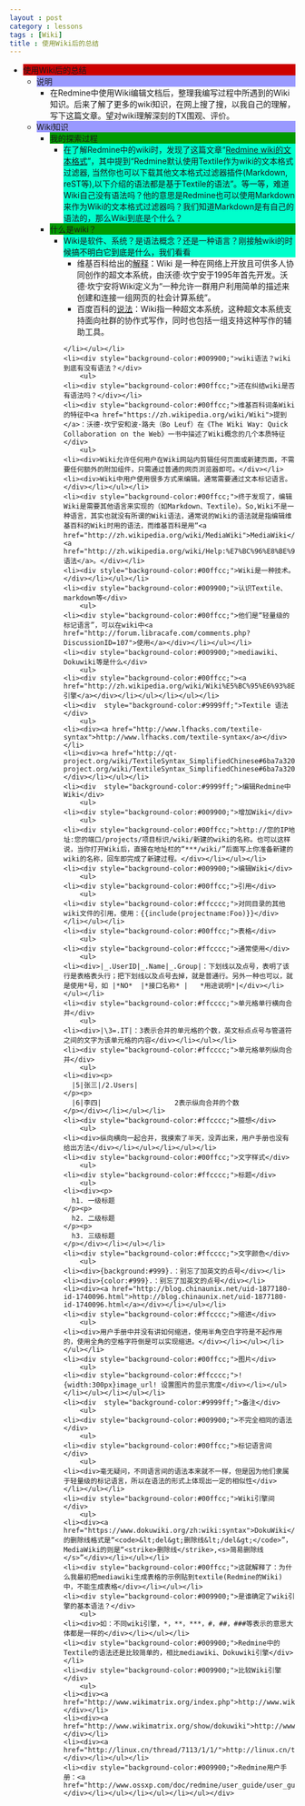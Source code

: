 ```yaml
---
layout : post
category : lessons
tags : [Wiki]
title : 使用Wiki后的总结
---
```



<div><ul>
	<li>
		<div style="background-color:#cc0000;">使用Wiki后的总结</div>
		<ul>
	<li><div  style="background-color:#9999ff;">说明</div>
		<ul>
	<li><div>在Redmine中使用Wiki编辑文档后，整理我编写过程中所遇到的Wiki知识。后来了解了更多的wiki知识，在网上搜了搜，以我自己的理解，写下这篇文章。望对wiki理解深刻的TX围观、评价。</div></li></ul></li>
	<li><div  style="background-color:#9999ff;">Wiki知识</div>
		<ul>
	<li><div  style="background-color:#009900;">我的探索过程</div>
		<ul>
	<li><div style="background-color:#00ffcc;">在了解Redmine中的wiki时，发现了这篇文章“<a href="http://redmine.ossxp.com/redmine/documents/8">Redmine wiki的文本格式</a>”，其中提到“Redmine默认使用Textile作为wiki的文本格式过滤器, 当然你也可以下载其他文本格式过滤器插件(Markdown, reST等),以下介绍的语法都是基于Textile的语法”。等一等，难道Wiki自己没有语法吗？他的意思是Redmine也可以使用Markdown来作为Wiki的文本格式过滤器吗？我们知道Markdown是有自己的语法的，那么Wiki到底是个什么？</div></li></ul></li>
	<li><div style="background-color:#009900;">什么是wiki？</div>
		<ul>
	<li><div style="background-color:#00ffcc;">Wiki是软件、系统？是语法概念？还是一种语言？刚接触wiki的时候搞不明白它到底是什么，我们看看</div>
<ul>
	<li><div>维基百科给出的<a href="https://zh.wikipedia.org/wiki/Wiki">解释</a>：Wiki 是一种在网络上开放且可供多人协同创作的超文本系统，由沃德·坎宁安于1995年首先开发。沃德·坎宁安将Wiki定义为“一种允许一群用户利用简单的描述来创建和连接一组网页的社会计算系统”。</div></li>
	<li><div>百度百科的<a href="http://baike.baidu.com/view/737.htm">说法</a>：Wiki指一种超文本系统，这种超文本系统支持面向社群的协作式写作，同时也包括一组支持这种写作的辅助工具。</div></li>
</ul>

	</li></ul></li>
	<li><div style="background-color:#009900;">wiki语法？wiki到底有没有语法？</div>
		<ul>
	<li><div style="background-color:#00ffcc;">还在纠结wiki是否有语法吗？</div></li>
	<li><div style="background-color:#00ffcc;">维基百科词条Wiki的特征中<a href="https://zh.wikipedia.org/wiki/Wiki">提到</a>：沃德·坎宁安和波·路夫（Bo Leuf）在《The Wiki Way: Quick Collaboration on the Web》一书中描述了Wiki概念的几个本质特征</div>
		<ul>
	<li><div>Wiki允许任何用户在Wiki网站内剪辑任何页面或新建页面，不需要任何额外的附加组件，只需通过普通的网页浏览器即可。</div></li>
	<li><div>Wiki中用户使用很多方式来编辑。通常需要通过文本标记语言。</div></li></ul></li>
	<li><div style="background-color:#00ffcc;">终于发现了，编辑Wiki是需要其他语言来实现的（如Markdown、Textile）。So,Wiki不是一种语言，其实也就没有所谓的Wiki语法，通常说的Wiki的语法就是指编辑维基百科的Wiki时用的语法，而维基百科是用“<a href="http://zh.wikipedia.org/wiki/MediaWiki">MediaWiki</a>”的<a href="http://zh.wikipedia.org/wiki/Help:%E7%BC%96%E8%BE%91%E9%A1%B5%E9%9D%A2">语法</a>。</div></li>
	<li><div style="background-color:#00ffcc;">Wiki是一种技术。</div></li></ul></li>
	<li><div style="background-color:#009900;">认识Textile、markdown等</div>
		<ul>
	<li><div style="background-color:#00ffcc;">他们是“轻量级的标记语言”，可以在wiki中<a href="http://forum.libracafe.com/comments.php?DiscussionID=107">使用</a></div></li></ul></li>
	<li><div style="background-color:#009900;">mediawiki、Dokuwiki等是什么</div>
		<ul>
	<li><div style="background-color:#00ffcc;"><a href="http://zh.wikipedia.org/wiki/Wiki%E5%BC%95%E6%93%8E">Wiki引擎</a></div></li></ul></li></ul></li>
	<li><div  style="background-color:#9999ff;">Textile 语法</div>
		<ul>
	<li><div><a href="http://www.lfhacks.com/textile-syntax">http://www.lfhacks.com/textile-syntax</a></div></li>
	<li><div><a href="http://qt-project.org/wiki/TextileSyntax_SimplifiedChinese#6ba7a320100686b22f39ce180e0df716">http://qt-project.org/wiki/TextileSyntax_SimplifiedChinese#6ba7a320100686b22f39ce180e0df716</a></div></li></ul></li>
	<li><div  style="background-color:#9999ff;">编辑Redmine中Wiki</div>
		<ul>
	<li><div style="background-color:#009900;">增加Wiki</div>
		<ul>
	<li><div style="background-color:#00ffcc;">http://您的IP地址:您的端口/projects/项目标识/wiki/新建的wiki的名称。也可以这样说，当你打开Wiki后，直接在地址栏的“***/wiki/”后面写上你准备新建的wiki的名称，回车即完成了新建过程。</div></li></ul></li>
	<li><div style="background-color:#009900;">编辑Wiki</div>
		<ul>
	<li><div style="background-color:#00ffcc;">引用</div>
		<ul>
	<li><div style="background-color:#ffcccc;">对同目录的其他wiki文件的引用，使用：{{include(projectname:Foo)}}</div></li></ul></li>
	<li><div style="background-color:#00ffcc;">表格</div>
		<ul>
	<li><div style="background-color:#ffcccc;">通常使用</div>
		<ul>
	<li><div>|_.UserID|_.Name|_.Group|：下划线以及点号，表明了该行是表格表头行；把下划线以及点号去掉，就是普通行。另外一种也可以，就是使用*号，如 |*NO*  |*接口名称* |	*用途说明*|</div></li></ul></li>
	<li><div style="background-color:#ffcccc;">单元格单行横向合并</div>
		<ul>
	<li><div>|\3=.IT|：3表示合并的单元格的个数，英文标点点号与管道符之间的文字为该单元格的内容</div></li></ul></li>
	<li><div style="background-color:#ffcccc;">单元格单列纵向合并</div>
		<ul>
	<li><div><p>
      |5|张三|/2.Users|
    </p><p>
      |6|李四|                  2表示纵向合并的个数
    </p></div></li></ul></li>
	<li><div style="background-color:#ffcccc;">臆想</div>
		<ul>
	<li><div>纵向横向一起合并，我摸索了半天，没弄出来，用户手册也没有给出方法</div></li></ul></li></ul></li>
	<li><div style="background-color:#00ffcc;">文字样式</div>
		<ul>
	<li><div style="background-color:#ffcccc;">标题</div>
		<ul>
	<li><div><p>
      h1. 一级标题
    </p><p>
      h2. 二级标题
    </p><p>
      h3. 三级标题
    </p></div></li></ul></li>
	<li><div style="background-color:#ffcccc;">文字颜色</div>
		<ul>
	<li><div>{background:#999}.：别忘了加英文的点号</div></li>
	<li><div>{color:#999}.：别忘了加英文的点号</div></li>
	<li><div><a href="http://blog.chinaunix.net/uid-1877180-id-1740096.html">http://blog.chinaunix.net/uid-1877180-id-1740096.html</a></div></li></ul></li>
	<li><div style="background-color:#ffcccc;">缩进</div>
		<ul>
	<li><div>用户手册中并没有讲如何缩进，使用半角空白字符是不起作用的，使用全角的空格字符倒是可以实现缩进。</div></li></ul></li></ul></li>
	<li><div style="background-color:#00ffcc;">图片</div>
		<ul>
	<li><div style="background-color:#ffcccc;">!{width:300px}image_url! 设置图片的显示宽度</div></li></ul></li></ul></li></ul></li>
	<li><div  style="background-color:#9999ff;">备注</div>
		<ul>
	<li><div style="background-color:#009900;">不完全相同的语法</div>
		<ul>
	<li><div style="background-color:#00ffcc;">标记语言间</div>
		<ul>
	<li><div>毫无疑问，不同语言间的语法本来就不一样，但是因为他们隶属于轻量级的标记语言，所以在语法的形式上体现出一定的相似性</div></li></ul></li>
	<li><div style="background-color:#00ffcc;">Wiki引擎间</div>
		<ul>
	<li><div><a href="https://www.dokuwiki.org/zh:wiki:syntax">DokuWiki</a>的删除线格式是“<code>&lt;del&gt;删除线&lt;/del&gt;</code>”，MediaWiki的则是“<strike>删除线</strike>,<s>简易删除线</s>”</div></li></ul></li>
	<li><div style="background-color:#00ffcc;">这就解释了：为什么我最初把mediawiki生成表格的示例贴到textile(Redmine的Wiki)中，不能生成表格</div></li></ul></li>
	<li><div style="background-color:#009900;">是谁确定了wiki引擎的基本语法？</div>
		<ul>
	<li><div>如：不同wiki引擎，*，**，***，#，##，###等表示的意思大体都是一样的</div></li></ul></li>
	<li><div style="background-color:#009900;">Redmine中的Textile的语法还是比较简单的，相比mediawiki、Dokuwiki引擎</div></li>
	<li><div style="background-color:#009900;">比较Wiki引擎</div>
		<ul>
	<li><div><a href="http://www.wikimatrix.org/index.php">http://www.wikimatrix.org/index.php</a></div></li>
	<li><div><a href="http://www.wikimatrix.org/show/dokuwiki">http://www.wikimatrix.org/show/dokuwiki</a></div></li>
	<li><div><a href="http://linux.cn/thread/7113/1/1/">http://linux.cn/thread/7113/1/1/</a></div></li></ul></li>
	<li><div style="background-color:#009900;">Redmine用户手册：<a href="http://www.ossxp.com/doc/redmine/user_guide/user_guide.html#id32">http://www.ossxp.com/doc/redmine/user_guide/user_guide.html#id32</a></div></li></ul></li></ul></li></ul></div>
